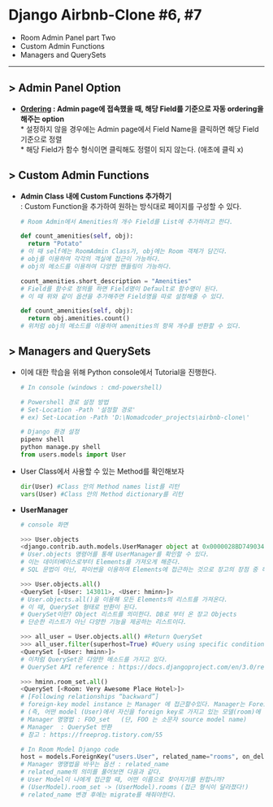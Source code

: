 # Django Airbnb-Clone #6, #7

- Room Admin Panel part Two
- Custom Admin Functions
- Managers and QuerySets

---

## > Admin Panel Option

- **[Ordering](https://docs.djangoproject.com/en/3.0/ref/contrib/admin/#django.contrib.admin.ModelAdmin.ordering) : Admin page에 접속했을 때, 해당 Field를 기준으로 자동 ordering을 해주는 option**<br> * 설정하지 않을 경우에는 Admin page에서 Field Name을 클릭하면 해당 Field 기준으로 정렬 <br> * 해당 Field가 함수 형식이면 클릭해도 정렬이 되지 않는다. (애초에 클릭 x)

## > Custom Admin Functions

- **Admin Class 내에 Custom Functions 추가하기**<br>: Custom Function을 추가하여 원하는 방식대로 페이지를 구성할 수 있다.

  ```python
  # Room Admin에서 Amenities의 개수 Field를 List에 추가하려고 한다.
  
  def count_amenities(self, obj):
  	return "Potato"
  # 이 때 self에는 RoomAdmin Class가, obj에는 Room 객체가 담긴다.
  # obj를 이용하여 각각의 객실에 접근이 가능하다.
  # obj의 메소드를 이용하여 다양한 핸들링이 가능하다.
  
  count_amenities.short_description = "Amenities"
  # Field를 함수로 정의를 하면 Field명이 Default로 함수명이 된다.
  # 이 때 위와 같이 옵션을 추가해주면 Field명을 따로 설정해줄 수 있다.
  
  def count_amenities(self, obj):
  	return obj.amenities.count()
  # 위처럼 obj의 메소드를 이용하여 amenities의 항목 개수를 반환할 수 있다.
  ```

  

## > Managers and QuerySets

- 이에 대한 학습을 위해 Python console에서 Tutorial을 진행한다.

  ```python
  # In console (windows : cmd-powershell)
  
  # Powershell 경로 설정 방법
  # Set-Location -Path '설정할 경로'
  # ex) Set-Location -Path 'D:\Nomadcoder_projects\airbnb-clone\'
  
  # Django 환경 설정
  pipenv shell
  python manage.py shell
  from users.models import User
  ```

- User Class에서 사용할 수 있는 Method를 확인해보자<a>

  ```python
  dir(User) #Class 안의 Method names list를 리턴
  vars(User) #Class 안의 Method dictionary를 리턴
  ```

- **UserManager**

  ```python
  # console 화면
  
  >>> User.objects
  <django.contrib.auth.models.UserManager object at 0x0000028BD7490348>
  # User.objects 명령어를 통해 UserManager를 확인할 수 있다.
  # 이는 데이터베이스로부터 Elements를 가져오게 해준다.
  # SQL 문법이 아닌, 파이썬을 이용하여 Elements에 접근하는 것으로 장고의 장점 중 하나.
  
  >>> User.objects.all()
  <QuerySet [<User: 143011>, <User: hminn>]>
  # User.objects.all()을 이용해 모든 Elements의 리스트를 가져온다.
  # 이 때, QuerySet 형태로 반환이 된다.
  # QuerySet이란? Object 리스트를 의미한다. DB로 부터 온 장고 Objects
  # 단순한 리스트가 아닌 다양한 기능을 제공하는 리스트이다.
  
  >>> all_user = User.objects.all() #Return QuerySet
  >>> all_user.filter(superhost=True) #Query using specific condition
  <QuerySet [<User: hminn>]>
  # 이처럼 QuerySet은 다양한 메소드를 가지고 있다.
  # QuerySet API reference : https://docs.djangoproject.com/en/3.0/ref/models/querysets/
  
  >>> hminn.room_set.all()
  <QuerySet [<Room: Very Awesome Place Hotel>]>
  # [Following relationships “backward”]
  # foreign-key model instance 는 Manager 에 접근할수있다. Manager는 ForeignKey를 가지고 있는 model의 모든 instance를 반환한다.
  # (즉, 어떤 model (User)에서 자신을 foreign key로 가지고 있는 모델(room)에 접근하기위해 Manager를 이용하면 된다.)
  # Manager 명명법 : FOO_set   (단, FOO 는 소문자 source model name)
  # Manager  : QuerySet 반환
  # 참고 : https://freeprog.tistory.com/55
  
  # In Room Model Django code
  host = models.ForeignKey("users.User", related_name="rooms", on_delete=models.CASCADE)
  # Manager 명명법을 바꾸는 옵션 : related_name
  # related_name의 의미를 풀어보면 다음과 같다.
  # User Model이 나에게 접근할 때, 어떤 이름으로 찾아지기를 원합니까?
  # (UserModel).room_set -> (UserModel).rooms (접근 형식이 달라졌다!)
  # related_name 변경 후에는 migrate를 해줘야한다.
  ```

